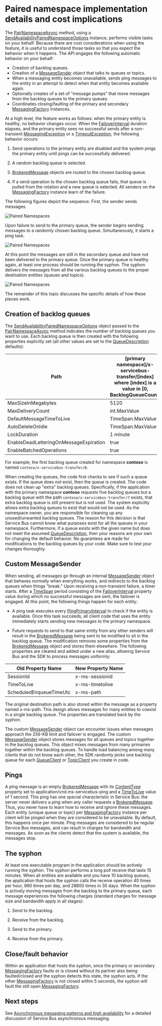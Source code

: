 <properties 
    pageTitle="Service Bus paired namespaces | Microsoft Azure"
    description="Paired namespace implementation details and cost"
    services="service-bus-messaging"
    documentationCenter="na"
    authors="sethmanheim"
    manager="timlt"
    editor="" /> 
<tags 
    ms.service="service-bus-messaging"
    ms.devlang="na"
    ms.topic="article"
    ms.tgt_pltfrm="na"
    ms.workload="na"
    ms.date="10/04/2016"
    ms.author="sethm" />

# Paired namespace implementation details and cost implications

The [PairNamespaceAsync][] method, using a [SendAvailabilityPairedNamespaceOptions][] instance, performs visible tasks on your behalf. Because there are cost considerations when using the feature, it is useful to understand those tasks so that you expect the behavior when it happens. The API engages the following automatic behavior on your behalf:

-   Creation of backlog queues.
-   Creation of a [MessageSender][] object that talks to queues or topics.
-   When a messaging entity becomes unavailable, sends ping messages to the entity in an attempt to detect when that entity becomes available again.
-   Optionally creates of a set of “message pumps” that move messages from the backlog queues to the primary queues.
-   Coordinates closing/faulting of the primary and secondary [MessagingFactory][] instances.

At a high level, the feature works as follows: when the primary entity is healthy, no behavior changes occur. When the [FailoverInterval][] duration elapses, and the primary entity sees no successful sends after a non-transient [MessagingException][] or a [TimeoutException][], the following behavior occurs:

1.  Send operations to the primary entity are disabled and the system pings the primary entity until pings can be successfully delivered.

2.  A random backlog queue is selected.

3.  [BrokeredMessage][] objects are routed to the chosen backlog queue.

1.  If a send operation to the chosen backlog queue fails, that queue is pulled from the rotation and a new queue is selected. All senders on the [MessagingFactory][] instance learn of the failure.

The following figures depict the sequence. First, the sender sends messages.

![Paired Namespaces][0]

Upon failure to send to the primary queue, the sender begins sending messages to a randomly chosen backlog queue. Simultaneously, it starts a ping task.

![Paired Namespaces][1]

At this point the messages are still in the secondary queue and have not been delivered to the primary queue. Once the primary queue is healthy again, at least one process should be running the syphon. The syphon delivers the messages from all the various backlog queues to the proper destination entities (queues and topics).

![Paired Namespaces][2]

The remainder of this topic discusses the specific details of how these pieces work.

## Creation of backlog queues

The [SendAvailabilityPairedNamespaceOptions][] object passed to the [PairNamespaceAsync][] method indicates the number of backlog queues you want to use. Each backlog queue is then created with the following properties explicitly set (all other values are set to the [QueueDescription][] defaults):

| Path                                   | [primary namespace]/x-servicebus-transfer/[index] where [index] is a value in [0, BacklogQueueCount) |
|----------------------------------------|------------------------------------------------------------------------------------------------------|
| MaxSizeInMegabytes                     | 5120                                                                                                 |
| MaxDeliveryCount                       | int.MaxValue                                                                                         |
| DefaultMessageTimeToLive               | TimeSpan.MaxValue                                                                                    |
| AutoDeleteOnIdle                       | TimeSpan.MaxValue                                                                                    |
| LockDuration                           | 1 minute                                                                                             |
| EnableDeadLetteringOnMessageExpiration | true                                                                                                 |
| EnableBatchedOperations                | true                                                                                                 |

For example, the first backlog queue created for namespace **contoso** is named `contoso/x-servicebus-transfer/0`.

When creating the queues, the code first checks to see if such a queue exists. If the queue does not exist, then the queue is created. The code does not clean up "extra" backlog queues. Specifically, if the application with the primary namespace **contoso** requests five backlog queues but a backlog queue with the path `contoso/x-servicebus-transfer/7` exists, that extra backlog queue is still present but is not used. The system explicitly allows extra backlog queues to exist that would not be used. As the namespace owner, you are responsible for cleaning up any unused/unwanted backlog queues. The reason for this decision is that Service Bus cannot know what purposes exist for all the queues in your namespace. Furthermore, if a queue exists with the given name but does not meet the assumed [QueueDescription][], then your reasons are your own for changing the default behavior. No guarantees are made for modifications to the backlog queues by your code. Make sure to test your changes thoroughly.

## Custom MessageSender

When sending, all messages go through an internal [MessageSender][] object that behaves normally when everything works, and redirects to the backlog queues when things "break." Upon receiving a non-transient failure, a timer starts. After a [TimeSpan][] period consisting of the [FailoverInterval][] property value during which no successful messages are sent, the failover is engaged. At this point, the following things happen for each entity:

- A ping task executes every [PingPrimaryInterval][] to check if the entity is available. Once this task succeeds, all client code that uses the entity immediately starts sending new messages to the primary namespace.

- Future requests to send to that same entity from any other senders will result in the [BrokeredMessage][] being sent to be modified to sit in the backlog queue. The modification removes some properties from the [BrokeredMessage][] object and stores them elsewhere. The following properties are cleared and added under a new alias, allowing Service Bus and the SDK to process messages uniformly:

| Old Property Name       | New Property Name |
|-------------------------|-------------------|
| SessionId               | x-ms-sessionid    |
| TimeToLive              | x-ms-timetolive   |
| ScheduledEnqueueTimeUtc | x-ms-path         |

The original destination path is also stored within the message as a property named x-ms-path. This design allows messages for many entities to coexist in a single backlog queue. The properties are translated back by the syphon.

The custom [MessageSender][] object can encounter issues when messages approach the 256-KB limit and failover is engaged. The custom [MessageSender][] object stores messages for all queues and topics together in the backlog queues. This object mixes messages from many primaries together within the backlog queues. To handle load balancing among many clients that do not know each other, the SDK randomly picks one backlog queue for each [QueueClient][] or [TopicClient][] you create in code.

## Pings

A ping message is an empty [BrokeredMessage][] with its [ContentType][] property set to application/vnd.ms-servicebus-ping and a [TimeToLive][] value of 1 second. This ping has one special characteristic in Service Bus: the server never delivers a ping when any caller requests a [BrokeredMessage][]. Thus, you never have to learn how to receive and ignore these messages. Each entity (unique queue or topic) per [MessagingFactory][] instance per client will be pinged when they are considered to be unavailable. By default, this happens once per minute. Ping messages are considered to be regular Service Bus messages, and can result in charges for bandwidth and messages. As soon as the clients detect that the system is available, the messages stop.

## The syphon

At least one executable program in the application should be actively running the syphon. The syphon performs a long poll receive that lasts 15 minutes. When all entities are available and you have 10 backlog queues, the application that hosts the syphon calls the receive operation 40 times per hour, 960 times per day, and 28800 times in 30 days. When the syphon is actively moving messages from the backlog to the primary queue, each message experiences the following charges (standard charges for message size and bandwidth apply in all stages):

1.  Send to the backlog.

2.  Receive from the backlog.

3.  Send to the primary.

4.  Receive from the primary.

## Close/fault behavior

Within an application that hosts the syphon, once the primary or secondary [MessagingFactory][] faults or is closed without its partner also being faulted/closed and the syphon detects this state, the syphon acts. If the other [MessagingFactory][] is not closed within 5 seconds, the syphon will fault the still open [MessagingFactory][].

## Next steps

See [Asynchronous messaging patterns and high availability][] for a detailed discussion of Service Bus asynchronous messaging. 

  [PairNamespaceAsync]: https://msdn.microsoft.com/library/azure/microsoft.servicebus.messaging.messagingfactory.pairnamespaceasync.aspx
  [SendAvailabilityPairedNamespaceOptions]: https://msdn.microsoft.com/library/azure/microsoft.servicebus.messaging.sendavailabilitypairednamespaceoptions.aspx
  [MessageSender]: https://msdn.microsoft.com/library/azure/microsoft.servicebus.messaging.messagesender.aspx
  [MessagingFactory]: https://msdn.microsoft.com/library/azure/microsoft.servicebus.messaging.messagingfactory.aspx
  [FailoverInterval]: https://msdn.microsoft.com/library/azure/microsoft.servicebus.messaging.pairednamespaceoptions.failoverinterval.aspx
  [MessagingException]: https://msdn.microsoft.com/library/azure/microsoft.servicebus.messaging.messagingexception.aspx
  [TimeoutException]: https://msdn.microsoft.com/library/azure/system.timeoutexception.aspx
  [BrokeredMessage]: https://msdn.microsoft.com/library/azure/microsoft.servicebus.messaging.brokeredmessage.aspx
  [QueueDescription]: https://msdn.microsoft.com/library/azure/microsoft.servicebus.messaging.queuedescription.aspx
  [TimeSpan]: https://msdn.microsoft.com/library/azure/system.timespan.aspx
  [PingPrimaryInterval]: https://msdn.microsoft.com/library/azure/microsoft.servicebus.messaging.sendavailabilitypairednamespaceoptions.pingprimaryinterval.aspx
  [QueueClient]: https://msdn.microsoft.com/library/azure/microsoft.servicebus.messaging.queueclient.aspx
  [TopicClient]: https://msdn.microsoft.com/library/azure/microsoft.servicebus.messaging.topicclient.aspx
  [ContentType]: https://msdn.microsoft.com/library/azure/microsoft.servicebus.messaging.brokeredmessage.contenttype.aspx
  [TimeToLive]: https://msdn.microsoft.com/library/azure/microsoft.servicebus.messaging.brokeredmessage.timetolive.aspx
  [Asynchronous messaging patterns and high availability]: service-bus-async-messaging.md
  [0]: ./media/service-bus-paired-namespaces/IC673405.png
  [1]: ./media/service-bus-paired-namespaces/IC673406.png
  [2]: ./media/service-bus-paired-namespaces/IC673407.png
